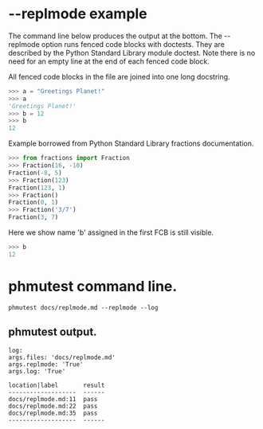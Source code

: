 # --replmode example

The command line below produces the output at the bottom.
The --replmode option runs fenced code blocks with doctests.
They are described by the Python Standard Library module doctest.
Note there is no need for an empty line at the end of each
fenced code block.

All fenced code blocks in the file are joined into one long docstring.

```python
>>> a = "Greetings Planet!"
>>> a
'Greetings Planet!'
>>> b = 12
>>> b
12
```

Example borrowed from Python Standard Library
fractions documentation.
```py
>>> from fractions import Fraction
>>> Fraction(16, -10)
Fraction(-8, 5)
>>> Fraction(123)
Fraction(123, 1)
>>> Fraction()
Fraction(0, 1)
>>> Fraction('3/7')
Fraction(3, 7)
```

Here we show name 'b' assigned in the first FCB is still visible.
```py
>>> b
12
```

# phmutest command line.

```
phmutest docs/replmode.md --replmode --log
```

## phmutest output.

```
log:
args.files: 'docs/replmode.md'
args.replmode: 'True'
args.log: 'True'

location|label       result
-------------------  ------
docs/replmode.md:11  pass
docs/replmode.md:22  pass
docs/replmode.md:35  pass
-------------------  ------
```

